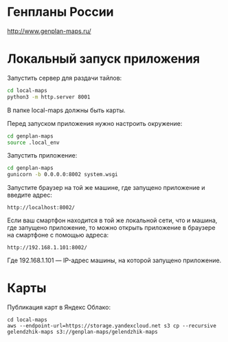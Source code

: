 # Генпланы России

http://www.genplan-maps.ru/

# Локальный запуск приложения

Запустить сервер для раздачи тайлов:

```bash
cd local-maps
python3 -m http.server 8001
```

В папке local-maps должны быть карты.

Перед запуском приложения нужно настроить окружение:

```bash
cd genplan-maps
source .local_env
```

Запустить приложение:

```bash
cd genplan-maps
gunicorn -b 0.0.0.0:8002 system.wsgi
```

Запустите браузер на той же машине, где запущено приложение и введите адрес:

```
http://localhost:8002/
```

Если ваш смартфон находится в той же локальной сети, что и машина, где запущено приложение, то можно открыть приложение в браузере на смартфоне с помощью адреса:

```
http://192.168.1.101:8002/
```

Где 192.168.1.101 — IP-адрес машины, на которой запущено приложение.

# Карты

Публикация карт в Яндекс Облако:

```
cd local-maps
aws --endpoint-url=https://storage.yandexcloud.net s3 cp --recursive gelendzhik-maps s3://genplan-maps/gelendzhik-maps
```